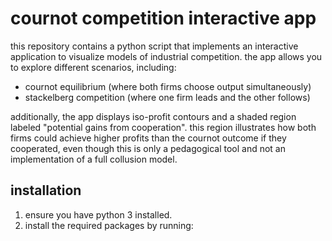 # cournot competition interactive app

this repository contains a python script that implements an interactive application to visualize models of industrial competition. the app allows you to explore different scenarios, including:

- cournot equilibrium (where both firms choose output simultaneously)
- stackelberg competition (where one firm leads and the other follows)

additionally, the app displays iso-profit contours and a shaded region labeled "potential gains from cooperation". this region illustrates how both firms could achieve higher profits than the cournot outcome if they cooperated, even though this is only a pedagogical tool and not an implementation of a full collusion model.

## installation

1. ensure you have python 3 installed.
2. install the required packages by running:
